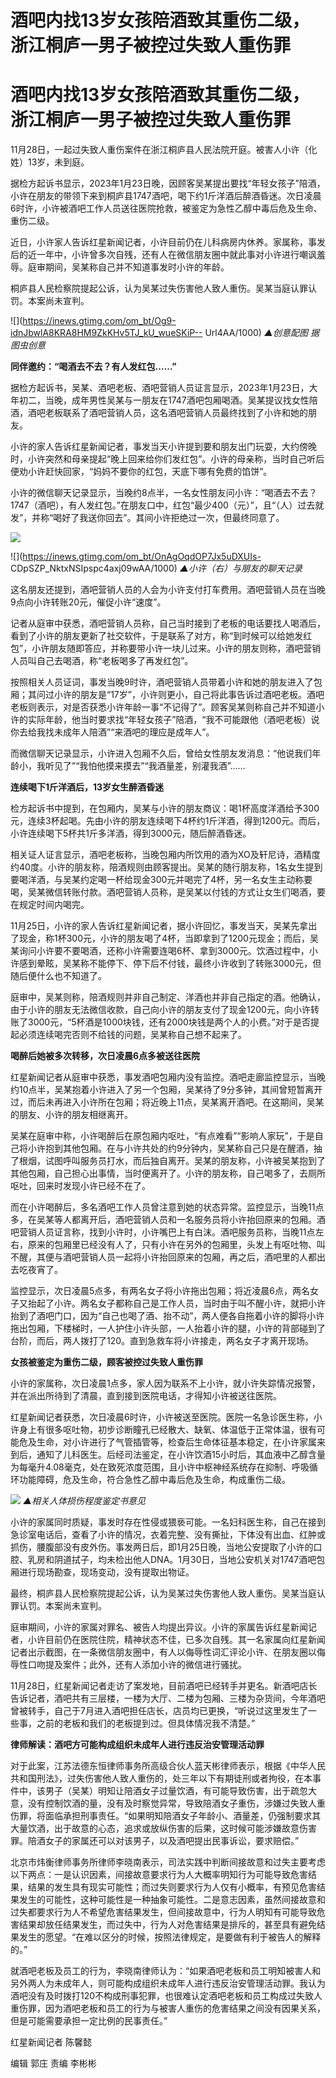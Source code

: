 # 酒吧内找13岁女孩陪酒致其重伤二级，浙江桐庐一男子被控过失致人重伤罪

# 酒吧内找13岁女孩陪酒致其重伤二级，浙江桐庐一男子被控过失致人重伤罪

11月28日，一起过失致人重伤案件在浙江桐庐县人民法院开庭。被害人小许（化姓）13岁，未到庭。

据检方起诉书显示，2023年1月23日晚，因顾客吴某提出要找“年轻女孩子”陪酒，小许在朋友的带领下来到桐庐县1747酒吧，喝下约1斤洋酒后醉酒昏迷。次日凌晨6时许，小许被酒吧工作人员送往医院抢救，被鉴定为急性乙醇中毒后危及生命、重伤二级。

近日，小许家人告诉红星新闻记者，小许目前仍在儿科病房内休养。家属称，事发后的近一年中，小许曾多次自残，还有人在微信朋友圈中就此事对小许进行嘲讽羞辱。庭审期间，吴某称自己并不知道事发时小许的年龄。

桐庐县人民检察院提起公诉，认为吴某过失伤害他人致人重伤。吴某当庭认罪认罚。本案尚未宣判。

![](https://inews.gtimg.com/om_bt/Og9-idnJbwlA8KRA8HM9ZkKHv5TJ_kU_wueSKiP--
Url4AA/1000) _▲创意配图 据图虫创意_

**同伴邀约：“喝酒去不去？有人发红包……”**

据检方起诉书，吴某、酒吧老板、酒吧营销人员证言显示，2023年1月23日，大年初二，当晚，成年男性吴某与一朋友在1747酒吧包厢喝酒。吴某提议找女性陪酒，酒吧老板联系了酒吧营销人员，这名酒吧营销人员最终找到了小许和她的朋友。

小许的家人告诉红星新闻记者，事发当天小许提到要和朋友出门玩耍，大约傍晚时，小许突然和母亲提起“晚上回来给你们发红包”。小许的母亲称，当时自己听后便劝小许赶快回家，“妈妈不要你的红包，天底下哪有免费的馅饼”。

小许的微信聊天记录显示，当晚约8点半，一名女性朋友问小许：“喝酒去不去？1747（酒吧），有人发红包。”在朋友口中，红包“最少400（元）”，且“（人）过去就发”，并称“喝好了我送你回去”。其间小许拒绝过一次，但最终同意了。

![](https://inews.gtimg.com/om_bt/OMwHw5pE96GxVcUHzQysG7fyrpZ9cBTqueUyx5BdRwOs0AA/1000)

![](https://inews.gtimg.com/om_bt/OnAgOqdOP7Jx5uDXUIs-
CDpSZP_NktxNSIpspc4axj09wAA/1000) _▲小许（右）与朋友的聊天记录_

这名朋友还提到，酒吧营销人员的人会为小许支付打车费用。酒吧营销人员在当晚9点向小许转账20元，催促小许“速度”。

记者从庭审中获悉，酒吧营销人员称，自己当时接到了老板的电话要找人喝酒后，看到了小许的朋友更新了社交软件，于是联系了对方，称“到时候可以给她发红包”，小许朋友随即答应，并称要带小许一块儿过来。小许的朋友则称，酒吧营销人员叫自己去喝酒，称“老板喝多了再发红包”。

按照相关人员证词，事发当晚9时许，酒吧营销人员带着小许和她的朋友进入了包厢；其问过小许的朋友是“17岁”，小许则更小，自己将此事告诉过酒吧老板。酒吧老板则表示，对是否获悉小许年龄一事“不记得了”。顾客吴某则称自己并不知道小许的实际年龄，他当时要求找“年轻女孩子”陪酒，“我不可能跟他（酒吧老板）说你去给我找未成年人陪酒”“来酒吧的理应是成年人”。

而微信聊天记录显示，小许进入包厢不久后，曾给女性朋友发消息：“他说我们年龄小，我听见了”“我怕他摸来摸去”“我酒量差，别灌我酒”……

**连续喝下1斤洋酒后，13岁女生醉酒昏迷**

检方起诉书中提到，在包厢内，吴某与小许的朋友商议：喝1杯高度洋酒给予300元，连续3杯起喝。先由小许的朋友连续喝下4杯约1斤洋酒，得到1200元。而后，小许连续喝下5杯共1斤多洋酒，得到3000元，随后醉酒昏迷。

相关证人证言显示，酒吧老板称，当晚包厢内所饮用的酒为XO及轩尼诗，酒精度约40度。小许的朋友称，陪酒规则由顾客提出。吴某的随行朋友称，1名女生提到要喝洋酒，与吴某约定喝一杯给现金300元并喝完了4杯，另一名女生主动称要喝，吴某微信转账付款。酒吧营销人员称，是吴某以付钱的方式让女生们喝酒，要在规定时间内喝完。

11月25日，小许的家人告诉红星新闻记者，据小许回忆，事发当天，吴某先拿出了现金，称1杯300元，小许的朋友喝了4杯，当即拿到了1200元现金；而后，吴某询问小许要不要喝酒，还称小许需要连喝6杯、拿到3000元。饮酒过程中，小许感到晕眩，吴某称不能停下、停下后不付钱，最终小许收到了转账3000元，但随后便什么也不知道了。

庭审中，吴某则称，陪酒规则并非自己制定、洋酒也并非自己指定的酒。他确认，由于小许的朋友无法微信收款，自己向小许的朋友支付了现金1200元，向小许转账了3000元，“5杯酒是1000块钱，还有2000块钱是两个人的小费。”对于是否提起必须连续喝完否则不给钱的问题，吴某称自己想不起来了。

**喝醉后她被多次转移，次日凌晨6点多被送往医院**

红星新闻记者从庭审中获悉，事发酒吧包厢内没有监控。酒吧走廊监控显示，当晚约10点半，吴某抱着小许进入了另一个包厢，吴某待了9分多钟，其间曾短暂离开过，而后未再进入小许所在包厢；将近晚上11点，吴某离开酒吧。在这期间，吴某的朋友、小许的朋友相继离开。

吴某在庭审中称，小许喝醉后在原包厢内呕吐，“有点难看”“影响人家玩”，于是自己将小许抱到其他包厢。在与小许共处的约9分钟内，吴某称自己只是在醒酒，抽了根烟，试图呼叫服务员打水，而后独自离开。吴某的朋友称，小许被吴某抱到了其他包厢，自己担心出事情，当时便离开了。小许的朋友称，自己喝多了，去厕所呕吐，回来时发现小许已经不在了。

而在小许喝醉后，多名酒吧工作人员曾注意到她的状态异常。监控显示，当晚11点多，在吴某等人都离开后，酒吧营销人员和一名服务员将小许抬回原来的包厢。酒吧营销人员证言称，找到小许时，小许嘴巴上有白沫。酒吧服务员称，当晚11点左右，原来的包厢里已经没有人了，只有小许在另外的包厢里，头发上有呕吐物、叫不醒，其便与酒吧营销人员一起将小许抬回原来的包厢，再之后，酒吧里的人都出去吃夜宵了。

监控显示，次日凌晨5点多，有两名女子将小许拖出包厢；将近凌晨6点，两名女子又抬起了小许。两名女子都称自己是工作人员，当时由于叫不醒小许，就把小许抬到了酒吧门口，因为“自己也喝了酒、抬不动”，两人便各自拖着小许的脚将小许拖出包厢，下楼梯时，一人护住小许头部，一人抬着小许的腿，小许的背部碰到了台阶，而后，两人拨打了120。直到急救车将小许接走，两名女子才离开现场。

**女孩被鉴定为重伤二级，顾客被控过失致人重伤罪**

小许的家属称，次日凌晨1点多，家人因为联系不上小许，就小许失踪情况报警，并在派出所待到了清晨，直到接到医院电话，才得知小许被送往医院。

红星新闻记者获悉，次日凌晨6时许，小许被送至医院。医院一名急诊医生称，小许身上有很多呕吐物，初步诊断瞳孔已经散大、缺氧、体温低于正常体温，很有可能危及生命，对小许进行了气管插管等，检查后生命体征基本稳定，在小许家属来到后，通知了儿科医生。后经司法鉴定，在小许饮酒15小时后，其血液中乙醇含量为每毫升4.08毫克，处在致死浓度范围，且小许中枢神经系统存在抑制、呼吸循环功能障碍，危及生命，符合急性乙醇中毒后危及生命，构成重伤二级。

![](https://inews.gtimg.com/om_bt/OujhY7EnudNGMf3HE39P5fBaVfTxafRGSKbg_wyXIatkkAA/1000)
_▲相关人体损伤程度鉴定书意见_

小许的家属同时质疑，事发时存在性侵或猥亵可能。一名妇科医生称，自己在接到急诊室电话后，查看了小许的情况，衣着完整、没有撕扯，下体没有出血、红肿或抓伤，腰腹部没有皮外伤。事发两日后，即1月25日晚，当地公安提取了小许的口腔、乳房和阴道拭子，均未检出他人DNA。1月30日，当地公安机关对1747酒吧包厢进行现场勘查，现场变动，没有提取出物证。

最终，桐庐县人民检察院提起公诉，认为吴某过失伤害他人致人重伤。吴某当庭认罪认罚。本案尚未宣判。

庭审期间，小许的家属对罪名、被告人均提出异议。小许的家属告诉红星新闻记者，小许目前仍在医院住院，精神状态不佳，已多次自残。其一名家属向红星新闻记者出示截图，在一条微信朋友圈中，有人以侮辱性词汇评论小许、在朋友圈以侮辱性口吻提及案件；此外，还有人添加小许的微信进行骚扰。

11月28日，红星新闻记者走访了案发地，目前酒吧已经转手并更名。新酒吧店长告诉记者，酒吧共有三层楼，一楼为大厅、二楼为包厢、三楼为杂货间，今年酒吧曾被转手，自己于7月进入酒吧担任店长，店员均已更换，“听说过这里发生了一些事，之前的老板和我们的老板提到过。但具体情况我不清楚。”

**律师解读：酒吧方可能构成组织未成年人进行违反治安管理活动罪**

对于此案，江苏法德东恒律师事务所高级合伙人蓝天彬律师表示，根据《中华人民共和国刑法》，过失伤害他人致人重伤的，处三年以下有期徒刑或者拘役，在本事件中，该男子（吴某）明知让陪酒女子过量饮酒，有可能导致伤害，出于疏忽大意，没有控制饮酒的量，没有及时察觉异常，导致陪酒女子重伤，涉嫌过失致人重伤罪，将面临承担刑事责任。“如果明知陪酒女子年龄小、酒量差，仍强制要求其大量饮酒，出于故意的心态，追求或放纵伤害的后果，这时候可能涉嫌故意伤害罪。陪酒女子的家属还可以对该男子，以及酒吧提出民事诉讼，要求赔偿。”

北京市炜衡律师事务所律师李晓南表示，司法实践中判断间接故意和过失主要考虑以下两点：一是认识因素，间接故意要求行为人大概率明知行为可能导致危害结果，结果的发生具有现实可能性；而过失则要求行为人仅有小概率，有预见危害结果发生的可能性，这种可能性是一种抽象可能性。二是意志因素，虽然间接故意和过失都要求行为人不希望危害结果发生，但间接故意中，行为人明知有可能导致危害结果却放任结果发生，而过失中，行为人对危害结果是排斥的，甚至具有避免结果发生的愿望。“在难以区分的时候，按照法律规定，是要做有利于被告人的解释的。”

就酒吧老板及员工的行为，李晓南律师认为：“如果酒吧老板和员工明知被害人和另外两人为未成年人，则可能构成组织未成年人进行违反治安管理活动罪。我认为酒吧没有及时拨打120不构成刑事犯罪，也很难认定酒吧老板和员工构成过失致人重伤罪，因为酒吧老板和员工的行为与被害人重伤的危害结果之间没有因果关系，但是可能需要承担一定比例的民事责任。”

红星新闻记者 陈馨懿

编辑 郭庄 责编 李彬彬

